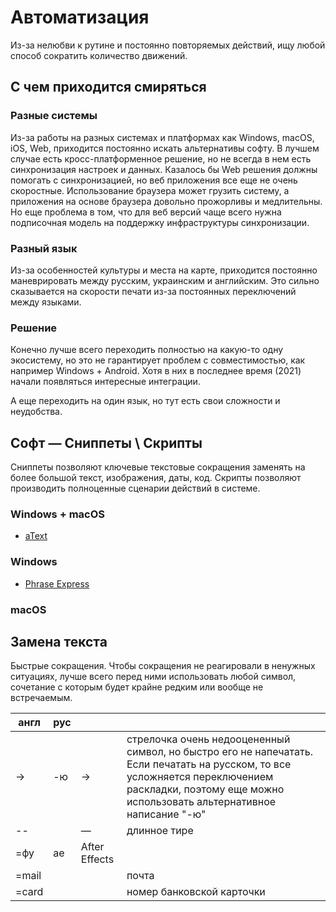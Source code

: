 # Автоматизация

Из-за нелюбви к рутине и постоянно повторяемых действий, ищу любой способ сократить количество движений.

## С чем приходится смиряться

### Разные системы

Из-за работы на разных системах и платформах как Windows, macOS, iOS, Web, приходится постоянно искать альтернативы софту. В лучшем случае есть кросс-платформенное решение, но не всегда в нем есть синхронизация настроек и данных. Казалось бы Web решения должны помогать с синхронизацией, но веб приложения все еще не очень скоростные. Использование браузера может грузить систему, а приложения на основе браузера довольно прожорливы и медлительны. Но еще проблема в том, что для веб версий чаще всего нужна подписочная модель на поддержку инфраструктуры синхронизации.

### Разный язык

Из-за особенностей культуры и места на карте, приходится постоянно маневрировать между русским, украинским и английским. Это сильно сказывается на скорости печати из-за постоянных переключений между языками.

### Решение

Конечно лучше всего переходить полностью на какую-то одну экосистему, но это не гарантирует проблем с совместимостью, как например Windows + Android. Хотя в них в последнее время (2021) начали появляться интересные интеграции.

А еще переходить на один язык, но тут есть свои сложности и неудобства.

## Софт — Сниппеты \ Скрипты

Сниппеты позволяют ключевые текстовые сокращения заменять на более большой текст, изображения, даты, код. Скрипты позволяют производить полноценные сценарии действий в системе.

### Windows + macOS

* [aText](https://www.trankynam.com/atext/)

### Windows

* [Phrase Express](https://www.phraseexpress.com/)

### macOS

## Замена текста

Быстрые сокращения. Чтобы сокращения не реагировали в ненужных ситуациях, лучше всего перед ними использовать любой символ, сочетание с которым будет крайне редким или вообще не встречаемым.  

| англ  | рус  |               |                                                              |
| ----- | ---- | ------------- | ------------------------------------------------------------ |
| ->    | -ю   | →             | стрелочка очень недооцененный символ, но быстро его не напечатать. Если печатать на русском, то все усложняется переключением раскладки, поэтому еще можно использовать альтернативное написание "-ю" |
| --    |      | —             | длинное тире                                                 |
| =фу   | ae   | After Effects |                                                              |
| =mail |      |               | почта                                                        |
| =card |      |               | номер банковской карточки                                    |
